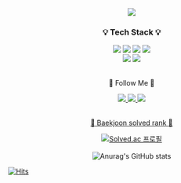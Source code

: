 <div align=center>
<img src="https://capsule-render.vercel.app/api?type=waving&color=timeGradient&text=Welcome%20to%20Eunseo's%20Github👋%20&animation=twinkling&fontSize=35&fontAlignY=40&fontAlign=70&height=250" />
</div>
  
<div align=center>
	<h3>💡 Tech Stack 💡</h3>
	
</div>
<div align="center">
   <img src="https://img.shields.io/badge/Kotlin-6DB33F?style=flat&logo=kotlin&logoColor=white"/>
    <img src="https://img.shields.io/badge/Python-3776AB?style=flat&logo=python&logoColor=white"/>
  <img src="https://img.shields.io/badge/Java-007396?style=flat&logo=java&logoColor=white"/>
    <img src="https://img.shields.io/badge/C-A8B9CC?style=flat&logo=c&logoColor=white"/>
  <br>
  <img src="https://img.shields.io/badge/HTML5-E34F26?style=flat&logo=HTML5&logoColor=white" />
  <img src="https://img.shields.io/badge/CSS3-1572B6?style=flat&logo=CSS3&logoColor=white" />
</div>
<br>
<div align=center>
	<p>🌈 Follow Me 🌈</p>
</div>

<div align=center>
	<a href="https://github.com/eunseo0105">
		<img src="https://img.shields.io/badge/Portfolio-FF3633?style=flat&logo=Micro.blog&logoColor=white" />
	</a>
	<a href="https://dvlpseo.tistory.com/">
		<img src="https://img.shields.io/badge/Blog-FF9800?style=flat&logo=Blogger&logoColor=white" />
	</a>
	<a href="mailto:rldmstj1987@gmail.com">
		<img src="https://img.shields.io/badge/Mail-30B980?style=flat&logo=Gmail&logoColor=white" />
	<br>
</div>
<br>
<div align=center>
<p>🏅 Baekjoon solved rank 🏅</p>
	
[![Solved.ac 프로필](http://mazassumnida.wtf/api/v2/generate_badge?boj=rldmstj1987)](https://solved.ac/rldmstj1987)
<br>
<br>
![Anurag's GitHub stats](https://github-readme-stats-ten-theta-73.vercel.app/api?username=eunseo0105&show_icons=true&theme=tokyonight)
</div>

<div>

[![Hits](https://hits.seeyoufarm.com/api/count/incr/badge.svg?url=https%3A%2F%2Fgithub.com%2Feunseo0105%2Fhit-count&count_bg=%23FFC519&title_bg=%23555555&icon=&icon_color=%23E7E7E7&title=hits&edge_flat=false)](https://hits.seeyoufarm.com)
</div>
